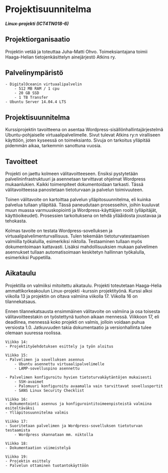 # Projektisuunnitelma
##### Linux-projekti (ICT4TN018-6)

## Projektiorganisaatio

Projektin vetää ja toteuttaa Juha-Matti Ohvo. Toimeksiantajana toimii Haaga-Helian tietojenkäsittelyn ainejärjestö Atkins ry.

## Palvelinympäristö

	- DigitalOceanin virtuaalipalvelin
		- 512 MB RAM / 1 cpu
		- 20 GB SSD
		- 1 TB Transfer
	- Ubuntu Server 14.04.4 LTS

## Projektisuunnitelma

Kurssiprojektin tavoitteena on asentaa Wordpress-sisällönhallintajärjestelmä Ubuntu-pohjaiselle virtuaalipalvelimelle. Sivut tulevat Atkins ry:n viralliseen käyttöön, joten kyseessä on toimeksianto.
Sivuja on tarkoitus ylläpitää pidemmän aikaa, tarkemmin sanottuna vuosia.

## Tavoitteet

Projekti on jaettu kolmeen välitavoitteeseen. Ensiksi pystytetään palvelininfrastruktuuri ja asennetaan tarvittavat ohjelmat Wordpress mukaanlukien. Kaikki toimenpiteet dokumentoidaan tarkasti. Tässä välitavoitteessa panostetaan tietoturvaan ja palvelun toimivuuteen.

Toinen välitavoite on kartoittaa palvelun ylläpitosuunnitelma, eli kuinka palvelua tullaan ylläpitää. Tässä paneudutaan prosesseihin, joihin kuuluvat muun muassa varmuuskopiointi ja Wordpress-käyttäjien roolit (ylläpitäjät, käyttöoikeudet). Prosessien tarkoituksena on tehdä ylläåidosta joustavaa ja tehokasta.

Kolmas tavoite on testata Wordpress-sovelluksen ja virtuaalipalvelimenturvallisuus. Tulen tekemään tietoturvatestaamisen valmiilla työkaluilla, esimerkiksi niktolla. Testaaminen tullaan myös dokumentoimaan kattavasti. Lisäksi mahdollisuuksien mukaan palvelimen asennukset tullaan automatisoimaan keskitetyn hallinnan työkalulla, esimerkiksi Puppetilla.

## Aikataulu

Projektilla on valmiiksi mitoitettu aikataulu. Projekti toteutetaan Haaga-Helia ammattikorkeakoulun Linux-projekti -kurssin projektityönä. Kurssi alkoi viikolla 13 ja projektin on oltava valmiina viikolla 17. Viikolla 16 on tilannekatsaus.

Ennen tilannekatsausta ensimmäinen välitavoite on valmiina ja osa toisesta välitavoitteestakin on työstettynä tuohon aikaan mennessä. Viikkoon 17, eli deadlinea, mennessä koko projekti on valmis, jolloin voidaan puhua versiosta 1.0. Jatkuvuuden takia dokumentaatio ja versionhallinta tulee olemaan suuressa roolissa.

	Viikko 14:
	- Projektityöehdotuksen esittely ja työn aloitus
	
	Viikko 15:
	- Palvelimen ja sovelluksen asennus
		- Ubuntu asennettu virtuaalipalvelimelle
		- LAMP-sovelluspino asennettu

	- Palvelimen konfiguroitu hyvien tietoturvakäytäntöjen mukaisesti
		- SSH-avaimet
		- Palomuuri konfiguroitu avaamalla vain tarvittavat sovellusportit
		- SANS Linux Security Checklist

	Viikko 16:
	- Dokumentointi asennus ja konfigurointitoimeenpisteistä valmiina esiteltäväksi
	- Ylläpitosuunnitelma valmis

	Viikko 17:
	- Suoritetaan palvelimen ja Wordpress-sovelluksen tietoturvan testaamista
		- Wordpress skannataan mm. niktolla

	Viikko 18:
	- Dokumentaation viimeistelyä

	Viikko 19:
	- Projektin esittely
	- Palvelun ottaminen tuotantokäyttöön
